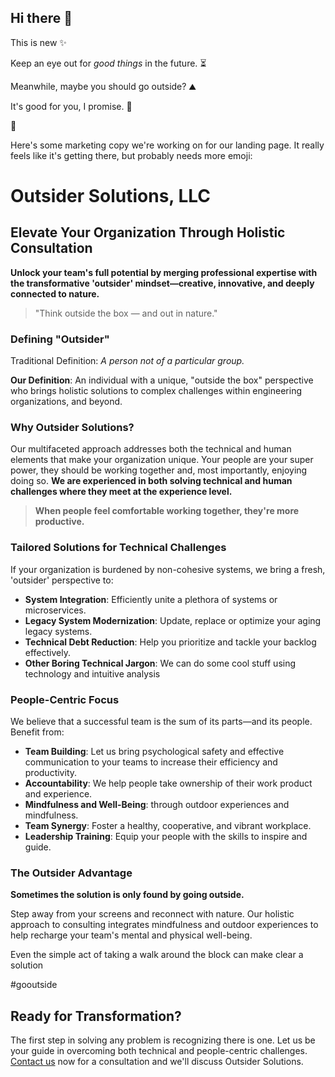 ## Hi there 👋

This is new ✨

Keep an eye out for _good things_ in the future. ⏳

Meanwhile, maybe you should go outside? ⛰️

It's good for you, I promise. 🙏

🧘

Here's some marketing copy we're working on for our landing page. It really feels like it's getting there, but probably needs more emoji: 

# Outsider Solutions, LLC

## Elevate Your Organization Through Holistic Consultation

**Unlock your team's full potential by merging professional expertise with the transformative 'outsider' mindset—creative, innovative, and deeply connected to nature.**

> "Think outside the box — and out in nature."

### Defining "Outsider"

Traditional Definition: *A person not of a particular group.*

**Our Definition**: An individual with a unique, "outside the box" perspective who brings holistic solutions to complex challenges within engineering organizations, and beyond.

### Why Outsider Solutions?

Our multifaceted approach addresses both the technical and human elements that make your organization unique. Your people are your super power, they should be working together and, most importantly, enjoying doing so. **We are experienced in both solving technical and human challenges where they meet at the experience level.**

> **When people feel comfortable working together, they're more productive.**

### Tailored Solutions for Technical Challenges

If your organization is burdened by non-cohesive systems, we bring a fresh, 'outsider' perspective to:

- **System Integration**: Efficiently unite a plethora of systems or microservices.
- **Legacy System Modernization**: Update, replace or optimize your aging legacy systems.
- **Technical Debt Reduction**: Help you prioritize and tackle your backlog effectively.
- **Other Boring Technical Jargon**: We can do some cool stuff using technology and intuitive analysis

### People-Centric Focus

We believe that a successful team is the sum of its parts—and its people. Benefit from:

- **Team Building**: Let us bring psychological safety and effective communication to your teams to increase their efficiency and productivity.
- **Accountability**: We help people take ownership of their work product and experience.
- **Mindfulness and Well-Being**: through outdoor experiences and mindfulness.
- **Team Synergy**: Foster a healthy, cooperative, and vibrant workplace.
- **Leadership Training**: Equip your people with the skills to inspire and guide.

### The Outsider Advantage

**Sometimes the solution is only found by going outside.**

Step away from your screens and reconnect with nature. Our holistic approach to consulting integrates mindfulness and outdoor experiences to help recharge your team's mental and physical well-being.

Even the simple act of taking a walk around the block can make clear a solution

#gooutside

## Ready for Transformation?

The first step in solving any problem is recognizing there is one. Let us be your guide in overcoming both technical and people-centric challenges. [Contact us](mailto://info@outsider.solutions) now for a consultation and we'll discuss Outsider Solutions.
